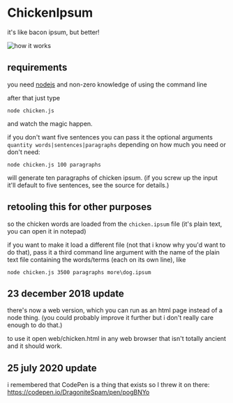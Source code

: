 # ChickenIpsum

it's like bacon ipsum, but better!

![how it works](https://i.imgur.com/HPMzrvI.png)

## requirements

you need [nodejs](https://nodejs.org/en/) and non-zero knowledge of using the command line

after that just type

`node chicken.js`

and watch the magic happen.

if you don't want five sentences you can pass it the optional arguments `quantity words|sentences|paragraphs` depending on how much you need or don't need:

`node chicken.js 100 paragraphs`

will generate ten paragraphs of chicken ipsum. (if you screw up the input it'll default to five sentences, see the source for details.)

## retooling this for other purposes

so the chicken words are loaded from the `chicken.ipsum` file (it's plain text, you can open it in notepad)

if you want to make it load a different file (not that i know why you'd want to do that), pass it a third command line argument with the name of the plain text file containing the words/terms (each on its own line), like

`node chicken.js 3500 paragraphs more\dog.ipsum`

## 23 december 2018 update

there's now a web version, which you can run as an html page instead of a node thing. (you could probably improve it further but i don't really care enough to do that.)

to use it open web/chicken.html in any web browser that isn't totally ancient and it should work.

## 25 july 2020 update

i remembered that CodePen is a thing that exists so I threw it on there: https://codepen.io/DragoniteSpam/pen/pogBNYo
